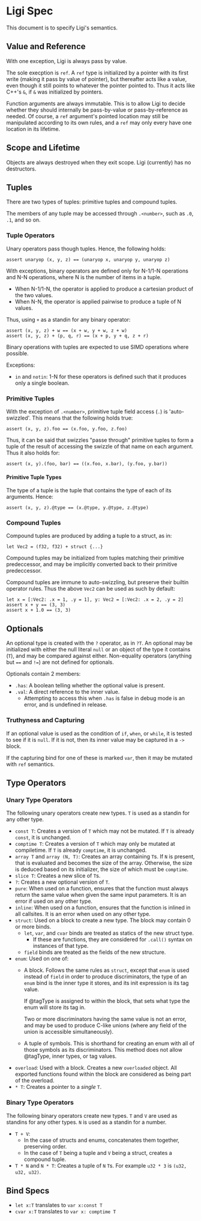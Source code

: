 # Ligi Spec
This document is to specify Ligi's semantics.


## Value and Reference
With one exception, Ligi is always pass by value.

The sole execption is `ref`. A `ref` type is initialized by a pointer
with its first write (making it pass by value of pointer), but thereafter acts
like a value, even though it still points to whatever the pointer pointed to.
Thus it acts like C++'s `&`, if `&` was initialized by pointers.

Function arguments are always immutable. This is to allow Ligi to decide whether they
should internally be pass-by-value or pass-by-reference as needed. Of course, a `ref`
argument's pointed location may still be manipulated according to its own rules,
and a `ref` may only every have one location in its lifetime.


## Scope and Lifetime
Objects are always destroyed when they exit scope. Ligi (currently) has no destructors.



## Tuples
There are two types of tuples: primitive tuples and compound tuples.

The members of any tuple may be accessed through `.<number>`, such as `.0`, `.1`, and so on.


### Tuple Operators
Unary operators pass though tuples. Hence, the following holds:
```
assert unaryop (x, y, z) == (unaryop x, unaryop y, unaryop z)
```

With exceptions, binary operators are defined only for N-1/1-N operations and N-N operations, where
N is the number of items in a tuple. 
- When N-1/1-N, the operator is applied to produce a cartesian product of the two values.
- When N-N, the operator is applied pairwise to produce a tuple of N values.

Thus, using `+` as a standin for any binary operator:
```
assert (x, y, z) + w == (x + w, y + w, z + w)
assert (x, y, z) + (p, q, r) == (x + p, y + q, z + r)
```

Binary operations with tuples are expected to use SIMD operations where possible.

Exceptions:
- `in` and `notin`: 1-N for these operators is defined such that it produces only a single boolean.

### Primitive Tuples
With the exception of `.<number>`, primitive tuple field access (`.`) is 'auto-swizzled'.
This means that the following holds true:
```
assert (x, y, z).foo == (x.foo, y.foo, z.foo)
```
Thus, it can be said that swizzles "passe through" primitive tuples to form a tuple of
the result of accessing the swizzle of that name on each argument. Thus it also holds for:
```
assert (x, y).(foo, bar) == ((x.foo, x.bar), (y.foo, y.bar))
```
#### Primitive Tuple Types
The type of a tuple is the tuple that contains the type of each of its arguments. Hence:
```
assert (x, y, z).@type == (x.@type, y.@type, z.@type)
```

### Compound Tuples
Compound tuples are produced by adding a tuple to a struct, as in:
```
let Vec2 = (f32, f32) + struct {...}
```

Compound tuples may be initialized from tuples matching their primitive predeccessor, and may be
implicitly converted back to their primitive predeccessor.

Compound tuples are immune to auto-swizzling, but preserve their builtin operator rules.
Thus the above `Vec2` can be used as such by default:
```
let x = [:Vec2: .x = 1, .y = 1], y: Vec2 = [:Vec2: .x = 2, .y = 2]
assert x + y == (3, 3)
assert x + 1.0 == (3, 3)
```

## Optionals
An optional type is created with the `?` operator, as in `?T`. An optional may be initialized with
either the null literal `null` or an object of the type it contains (`T`), and may be compared
against either. Non-equality operators (anything but `==` and `!=`) are not defined for optionals.

Optionals contain 2 members:
- `.has`: A boolean telling whether the optional value is present.
- `.val`: A direct reference to the inner value.
  - Attempting to access this when `.has` is false in debug mode is an error, 
    and is undefined in release.

### Truthyness and Capturing
If an optional value is used as the condition of `if`, `when`, or `while`, it is tested
to see if it is `null`. If it is not, then its inner value may be captured in a `->` block.

If the capturing bind for one of these is marked `var`, then it may be mutated with `ref` 
semantics.



## Type Operators

### Unary Type Operators
The following unary operators create new types. `T` is used as a standin for any other type.
- `const T`: Creates a version of `T` which may not be mutated. 
  If `T` is already `const`, it is unchanged.
- `comptime T`: Creates a version of `T` which may only be mutated at compiletime.
  If `T` is already `comptime`, it is unchanged.
- `array T` and `array (N, T)`: Creates an array containing `T`s. If `N` is present, that is
  evaluated and becomes the size of the array. Otherwise, the size is deduced based on its
  initializer, the size of which must be `comptime`.
- `slice T`: Creates a new slice of `T`s.
- `?`: Creates a new optional version of `T`.
- `pure`: When used on a function, ensures that the function must always return the same value
  when given the same input parameters. It is an error if used on any other type.
- `inline`: When used on a function, ensures that the function is inlined in all callsites.
  It is an error when used on any other type.
- `struct`: Used on a block to create a new type. The block may contain 0 or more binds.
  - `let`, `var`, and `cvar` binds are treated as statics of the new struct type.
    - If these are functions, they are considered for `.call()` syntax on instances of that type.
  - `field` binds are treated as the fields of the new structure.
- `enum`: Used on one of:
  - A block. Follows the same rules as `struct`, except that `enum` is used instead of `field`
    in order to produce discriminators, the type of an `enum` bind is the inner type it stores, 
    and its init expression is its tag value.
    
    If @tagType is assigned to within the block, that sets what type the enum will store its tag
    in.
    
    Two or more discriminators having the same value is not an error, and may be used to produce
    C-like unions (where any field of the union is accessible simultaneously).
    
  - A tuple of symbols. This is shorthand for creating an enum with all of those symbols as its
    discriminators. This method does not allow @tagType, inner types, or tag values.
- `overload`: Used with a block. Creates a new `overloaded` object. All exported functions
  found within the block are considered as being part of the overload.
- `* T`: Creates a pointer to a *single* `T`. 

### Binary Type Operators
The following binary operators create new types. `T` and `V` are used as standins for any other
types. `N` is used as a standin for a number.
- `T + V`: 
  - In the case of structs and enums, concatenates them together, preserving order.
  - In the case of `T` being a tuple and `V` being a struct, creates a compound tuple.
- `T * N` and `N * T`: Creates a tuple of `N` `T`s. For example `u32 * 3` is `(u32, u32, u32)`.


## Bind Specs
- `let x:T` translates to `var x:const T`
- `cvar x:T` translates to `var x: comptime T`
